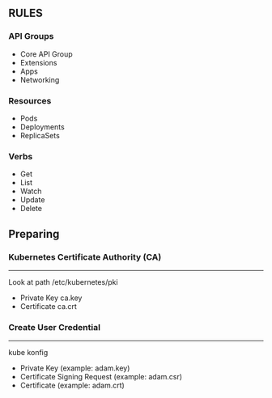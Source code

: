 ## RULES
### API Groups
* Core API Group
* Extensions 
* Apps
* Networking

### Resources
* Pods
* Deployments
* ReplicaSets

### Verbs
* Get
* List
* Watch
* Update
* Delete

## Preparing
### Kubernetes Certificate Authority (CA)
----------------------------------------
Look at path /etc/kubernetes/pki
* Private Key ca.key
* Certificate ca.crt

### Create User Credential
-----------------------------------------
kube konfig
* Private Key (example: adam.key)
* Certificate Signing Request (example: adam.csr)
* Certificate (example: adam.crt)
